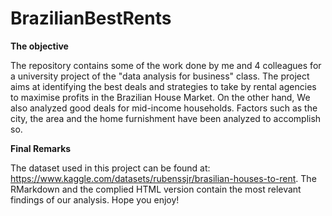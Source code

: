 # BrazilianBestRents

**The objective**

The repository contains some of the work done by me and 4 colleagues for a university project of the "data analysis for business" class. The project aims at identifying the best deals and strategies to take by rental agencies to maximise profits in the Brazilian House Market. On the other hand, We also analyzed good deals for mid-income households. Factors such as the city, the area and the home furnishment have been analyzed to accomplish so.

**Final Remarks**

The dataset used in this project can be found at: https://www.kaggle.com/datasets/rubenssjr/brasilian-houses-to-rent.
The RMarkdown and the complied HTML version contain the most relevant findings of our analysis. Hope you enjoy!

